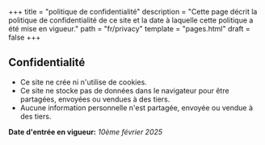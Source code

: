 +++
title = "politique de confidentialité"
description = "Cette page décrit la politique de confidentialité de ce site et la date à laquelle cette politique a été mise en vigueur."
path = "fr/privacy"
template = "pages.html"
draft = false
+++

## Confidentialité

- Ce site ne crée ni n'utilise de cookies.
- Ce site ne stocke pas de données dans le navigateur pour être partagées, envoyées ou vendues à des tiers.
- Aucune information personnelle n'est partagée, envoyée ou vendue à des tiers.

**Date d'entrée en vigueur:** _10ème février 2025_
